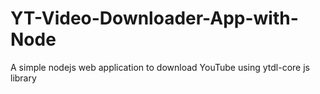 # YT-Video-Downloader-App-with-Node
A simple nodejs web application to download YouTube using ytdl-core js library

